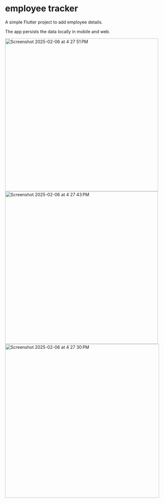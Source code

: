 # employee tracker

A simple Flutter project to add employee details.

The app persists the data locally in mobile and web.




<img width="500" alt="Screenshot 2025-02-06 at 4 27 51 PM" src="https://github.com/user-attachments/assets/97ccd8f4-3292-4684-b539-f9201219123a" />
<img width="499" alt="Screenshot 2025-02-06 at 4 27 43 PM" src="https://github.com/user-attachments/assets/c75bf3b6-641e-4054-967d-bd22d93936ff" />
<img width="503" alt="Screenshot 2025-02-06 at 4 27 30 PM" src="https://github.com/user-attachments/assets/b227938e-55d9-4976-a638-babcdf81150f" />
